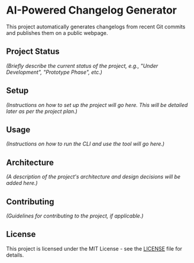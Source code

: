 # AI-Powered Changelog Generator

This project automatically generates changelogs from recent Git commits and publishes them on a public webpage.

## Project Status

*(Briefly describe the current status of the project, e.g., "Under Development", "Prototype Phase", etc.)*

## Setup

*(Instructions on how to set up the project will go here. This will be detailed later as per the project plan.)*

## Usage

*(Instructions on how to run the CLI and use the tool will go here.)*

## Architecture

*(A description of the project's architecture and design decisions will be added here.)*

## Contributing

*(Guidelines for contributing to the project, if applicable.)*

## License

This project is licensed under the MIT License - see the [LICENSE](LICENSE) file for details.

